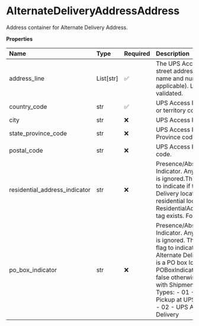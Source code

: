 # AlternateDeliveryAddressAddress

Address container for Alternate Delivery Address.

**Properties**

| Name                          | Type      | Required | Description                                                                                                                                                                                                                                                                                                                    |
| :---------------------------- | :-------- | :------- | :----------------------------------------------------------------------------------------------------------------------------------------------------------------------------------------------------------------------------------------------------------------------------------------------------------------------------- |
| address_line                  | List[str] | ✅       | The UPS Access Point's street address, including name and number (when applicable). Length is not validated.                                                                                                                                                                                                                   |
| country_code                  | str       | ✅       | UPS Access Point country or territory code.                                                                                                                                                                                                                                                                                    |
| city                          | str       | ❌       | UPS Access Point city.                                                                                                                                                                                                                                                                                                         |
| state_province_code           | str       | ❌       | UPS Access Point State or Province code.                                                                                                                                                                                                                                                                                       |
| postal_code                   | str       | ❌       | UPS Access Point Postal code.                                                                                                                                                                                                                                                                                                  |
| residential_address_indicator | str       | ❌       | Presence/Absence Indicator. Any value inside is ignored.This field is a flag to indicate if the Alternate Delivery location is a residential location. True if ResidentialAddressIndicator tag exists. For future use.                                                                                                         |
| po_box_indicator              | str       | ❌       | Presence/Absence Indicator. Any value inside is ignored. This field is a flag to indicate if the Alternate Delivery location is a PO box location. True if POBoxIndicator tag exists; false otherwise. Not valid with Shipment Indication Types: - 01 - Hold for Pickup at UPS Access Point - 02 - UPS Access Point™ Delivery |

<!-- This file was generated by liblab | https://liblab.com/ -->
